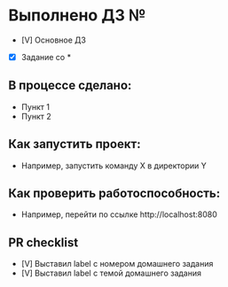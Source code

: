 # Выполнено ДЗ №

 - [V] Основное ДЗ
 - [X] Задание со *

## В процессе сделано:
 - Пункт 1
 - Пункт 2

## Как запустить проект:
 - Например, запустить команду X в директории Y

## Как проверить работоспособность:
 - Например, перейти по ссылке http://localhost:8080

## PR checklist
 - [V] Выставил label с номером домашнего задания
 - [V] Выставил label с темой домашнего задания
